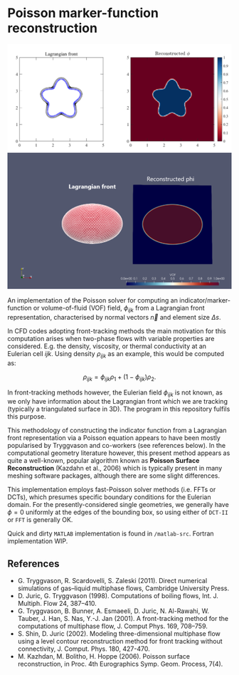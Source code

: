 # Poisson marker-function reconstruction

![Alt text](2d-example.png?raw=true "2d-example")
![Alt text](3d-example.png?raw=true "3d-example")


 An implementation of the Poisson solver for computing an indicator/marker-function or volume-of-fluid (VOF) field, $\phi_{ijk}$ from a Lagrangian front representation, characterised by normal vectors $\vec{n}$ and element size $\Delta s$.

In CFD codes adopting front-tracking methods the main motivation for this computation arises when two-phase flows with variable properties are considered. E.g. the density, viscosity, or thermal conductivity at an Eulerian cell $ijk$. Using density $\rho_{ijk}$ as an example, this would be computed as:

$$
\rho_{ijk} = \phi_{ijk}\rho_1 + (1-\phi_{ijk})\rho_2.
$$

In front-tracking methods however, the Eulerian field $\phi_{ijk}$ is not known, as we only have information about the Lagrangian front which we are tracking (typically a triangulated surface in 3D). The program in this repository fulfils this purpose.

This methodology of constructing the indicator function from a Lagrangian front representation via a Poisson equation appears to have been mostly popularised by Tryggvason and co-workers (see references below). In the computational geometry literature however, this present method appears as quite a well-known, popular algorithm known as **Poisson Surface Reconstruction** (Kazdahn et al., 2006) which is typically present in many meshing software packages, although there are some slight differences.

This implementation employs fast-Poisson solver methods (i.e. FFTs or DCTs), which presumes specific boundary conditions for the Eulerian domain. For the presently-considered single geometries, we generally have $\phi = 0$ uniformly at the edges of the bounding box, so using either of `DCT-II` or `FFT` is generally OK.  

Quick and dirty `MATLAB` implementation is found in `/matlab-src`. Fortran implementation WIP.


## References

 - G. Tryggvason, R. Scardovelli, S. Zaleski (2011). Direct numerical simulations of gas–liquid multiphase flows, Cambridge University Press.
 - D. Juric, G. Tryggvason (1998). Computations of boiling flows, Int. J. Multiph. Flow 24, 387–410.
 - G. Tryggvason, B. Bunner, A. Esmaeeli, D. Juric, N. Al-Rawahi, W. Tauber, J. Han, S. Nas, Y.-J. Jan (2001). A front-tracking method for the computations of multiphase flow, J. Comput Phys. 169, 708–759.
 - S. Shin, D. Juric (2002). Modeling three-dimensional multiphase flow using a level contour reconstruction method for front tracking without connectivity, J. Comput. Phys. 180, 427-470.
 - M. Kazhdan, M. Bolitho, H. Hoppe (2006). Poisson surface reconstruction, in Proc. 4th Eurographics Symp. Geom. Process, 7(4).